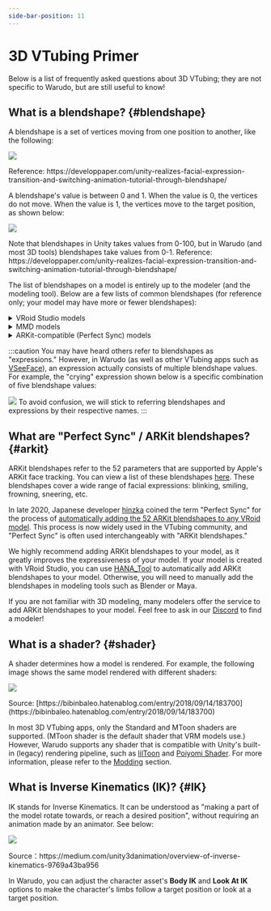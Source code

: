 ```yaml
---
side-bar-position: 11
---
```


# 3D VTubing Primer

Below is a list of frequently asked questions about 3D VTubing; they are not specific to Warudo, but are still useful to know!

## What is a blendshape? {#blendshape}

A blendshape is a set of vertices moving from one position to another, like the following:

![](/doc-img/zh-tutorials-18.gif)
<p class="img-desc">Reference: https://developpaper.com/unity-realizes-facial-expression-transition-and-switching-animation-tutorial-through-blendshape/</p>

A blendshape's value is between 0 and 1. When the value is 0, the vertices do not move. When the value is 1, the vertices move to the target position, as shown below:

![](/doc-img/zh-tutorials-19.gif)
<p class="img-desc">Note that blendshapes in Unity takes values from 0-100, but in Warudo (and most 3D tools) blendshapes take values from 0-1. Reference: https://developpaper.com/unity-realizes-facial-expression-transition-and-switching-animation-tutorial-through-blendshape/</p>

The list of blendshapes on a model is entirely up to the modeler (and the modeling tool). Below are a few lists of common blendshapes (for reference only; your model may have more or fewer blendshapes):

<details>

<summary>VRoid Studio models</summary>

* Fcl\_ALL\_Neutral
* Fcl\_ALL\_Angry
* Fcl\_ALL\_Fun
* Fcl\_ALL\_Joy
* Fcl\_ALL\_Sorrow
* Fcl\_ALL\_Surprised
* Fcl\_BRW\_Angry
* Fcl\_BRW\_Fun
* Fcl\_BRW\_Joy
* Fcl\_BRW\_Sorrow
* Fcl\_BRW\_Surprised
* Fcl\_EYE\_Natural
* Fcl\_EYE\_Angry
* Fcl\_EYE\_Close
* Fcl\_EYE\_Close\_R
* Fcl\_EYE\_Close\_L
* Fcl\_EYE\_Fun
* Fcl\_EYE\_Joy
* Fcl\_EYE\_Joy\_R
* Fcl\_EYE\_Joy\_L
* Fcl\_EYE\_Sorrow
* Fcl\_EYE\_Surprised
* Fcl\_EYE\_Spread
* Fcl\_EYE\_Iris\_Hide
* Fcl\_EYE\_Highlight\_Hide
* Fcl\_MTH\_Close
* Fcl\_MTH\_Up
* Fcl\_MTH\_Down
* Fcl\_MTH\_Angry
* Fcl\_MTH\_Small
* Fcl\_MTH\_Large
* Fcl\_MTH\_Neutral
* Fcl\_MTH\_Fun
* Fcl\_MTH\_Joy
* Fcl\_MTH\_Sorrow
* Fcl\_MTH\_Surprised
* Fcl\_MTH\_SkinFung
* Fcl\_MTH\_SkinFung\_R
* Fcl\_MTH\_SkinFung\_L
* Fcl\_MTH\_A
* Fcl\_MTH\_I
* Fcl\_MTH\_U
* Fcl\_MTH\_E
* Fcl\_MTH\_O
* Fcl\_HA\_Hide
* Fcl\_HA\_Fung1
* Fcl\_HA\_Fung1\_Low
* Fcl\_HA\_Fung1\_Up
* Fcl\_HA\_Fung2
* Fcl\_HA\_Fung2\_Low
* Fcl\_HA\_Fung2\_Up
* Fcl\_HA\_Fung3
* Fcl\_HA\_Fung3\_Up
* Fcl\_HA\_Fung3\_Low
* Fcl\_HA\_Short
* Fcl\_HA\_Short\_Up
* Fcl\_HA\_Short\_Low

</details>

<details>

<summary>MMD models</summary>

* 真面目
* 困る
* にこり
* 怒り
* 上
* 下
* まばたき
* 笑い
* ウィンク
* ウィンク２
* ウィンク右
* ｳｨﾝｸ２右
* はぅ
* なごみ
* びっくり
* じと目
* なぬ！
* 瞳小
* 瞳縦
* 瞳縦潰れ
* びっくり
* への字
* 恐ろしい子！
* カメラ目
* はちゅ目
* 星目
* はぁと
* 涙
* 猫目
* 瞳全消し
* あ
* い
* う
* お
* ▲
* ∧
* ω
* ω□
* はんっ！
* ぺろっ
* えー
* にやり
* ぎゃーす
* がーん
* ギギギ,
* あ２
* ああ
* いい
* おお
* 青ざめ
* д
* 八重歯左
* 八重歯右
* ワ
* 口角上げ
* 口角下げ
* 口横広げ
* 口横狭め
* 頬染め
* 照れ
* 赤面

</details>

<details>

<summary>ARKit-compatible (Perfect Sync) models</summary>

* eyeBlinkLeft
* eyeLookDownLeft
* eyeLookInLeft
* eyeLookOutLeft
* eyeLookUpLeft
* eyeSquintLeft
* eyeWideLeft
* eyeBlinkRight
* eyeLookDownRight
* eyeLookInRight
* eyeLookOutRight
* eyeLookUpRight
* eyeSquintRight
* eyeWideRight
* jawForward
* jawLeft
* jawRight
* jawOpen
* mouthClose
* mouthFunnel
* mouthPucker
* mouthLeft
* mouthRight
* mouthSmileLeft
* mouthSmileRight
* mouthFrownLeft
* mouthFrownRight
* mouthDimpleLeft
* mouthDimpleRight
* mouthStretchLeft
* mouthStretchRight
* mouthRollLower
* mouthRollUpper
* mouthShrugLower
* mouthShrugUpper
* mouthPressLeft
* mouthPressRight
* mouthLowerDownLeft
* mouthLowerDownRight
* mouthUpperUpLeft
* mouthUpperUpRight
* browDownLeft
* browDownRight
* browInnerUp
* browOuterUpLeft
* browOuterUpRight
* cheekPuff
* cheekSquintLeft
* cheekSquintRight
* noseSneerLeft
* noseSneerRight
* tongueOut

</details>

:::caution
You may have heard others refer to blendshapes as "expressions." However, in Warudo (as well as other VTubing apps such as [VSeeFace](https://vseeface.icu)), an expression actually consists of multiple blendshape values. For example, the "crying" expression shown below is a specific combination of five blendshape values:

![](/doc-img/zh-tutorials-20.webp)
To avoid confusion, we will stick to referring blendshapes and expressions by their respective names.
:::

## What are "Perfect Sync" / ARKit blendshapes? {#arkit}

ARKit blendshapes refer to the 52 parameters that are supported by Apple's ARKit face tracking. You can view a list of these blendshapes [here](https://arkit-face-blendshapes.com/). These blendshapes cover a wide range of facial expressions: blinking, smiling, frowning, sneering, etc.

In late 2020, Japanese developer [hinzka](https://hinzka.hatenablog.com/entry/2020/10/12/014540) coined the term "Perfect Sync" for the process of [automatically adding the 52 ARKit blendshapes to any VRoid model](https://hinzka.hatenablog.com/entry/2020/10/12/014540). This process is now widely used in the VTubing community, and "Perfect Sync" is often used interchangeably with "ARKit blendshapes."

We highly recommend adding ARKit blendshapes to your model, as it greatly improves the expressiveness of your model. If your model is created with VRoid Studio, you can use [HANA_Tool](https://booth.pm/en/items/2604269) to automatically add ARKit blendshapes to your model. Otherwise, you will need to manually add the blendshapes in modeling tools such as Blender or Maya.

If you are not familiar with 3D modeling, many modelers offer the service to add ARKit blendshapes to your model. Feel free to ask in our [Discord](https://discord.gg/warudo) to find a modeler!

## What is a shader? {#shader}

A shader determines how a model is rendered. For example, the following image shows the same model rendered with different shaders:

![](/doc-img/en-primer-1.png)
<p class="img-desc">Source: [https://bibinbaleo.hatenablog.com/entry/2018/09/14/183700](https://bibinbaleo.hatenablog.com/entry/2018/09/14/183700)</p>

In most 3D VTubing apps, only the Standard and MToon shaders are supported. (MToon shader is the default shader that VRM models use.) However, Warudo supports any shader that is compatible with Unity's built-in (legacy) rendering pipeline, such as [lilToon](https://lilxyzw.github.io/lilToon/#/) and [Poiyomi Shader](https://www.poiyomi.com/). For more information, please refer to the [Modding](../modding/mod-sdk) section.

## What is Inverse Kinematics (IK)? {#IK}

IK stands for Inverse Kinematics. It can be understood as "making a part of the model rotate towards, or reach a desired position", without requiring an animation made by an animator. See below:

![](/doc-img/zh-assets-character.gif)
<p class="img-desc">Source：https://medium.com/unity3danimation/overview-of-inverse-kinematics-9769a43ba956</p>

In Warudo, you can adjust the character asset's **Body IK** and **Look At IK** options to make the character's limbs follow a target position or look at a target position.
